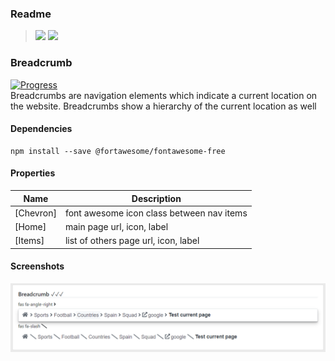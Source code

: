 ### Readme

> [![](https://img.shields.io/badge/Main-readme‌‌‌‌‌‌‌-white)](../../../readme.desc.md)
> [![](https://img.shields.io/badge/usage‌‌‌‌‌‌‌-orange)](usage.md)

### Breadcrumb

[![Progress](https://img.shields.io/badge/Demo-✔✔✔☐☐‌‌‌‌‌‌‌-blue)](https://krsln.github.io/NgLootBox/LootBox/Breadcrumb)  
Breadcrumbs are navigation elements which indicate a current location on the website. Breadcrumbs show a hierarchy of
the current location as well

#### Dependencies

```
npm install --save @fortawesome/fontawesome-free
```

#### Properties

Name | Description
 --- | ---  
[Chevron] |font awesome icon class between nav items
[Home] | main page url, icon, label
[Items] | list of others page url, icon, label

#### Screenshots

![](Screenshots/Breadcrumb.png "Breadcrumb")
